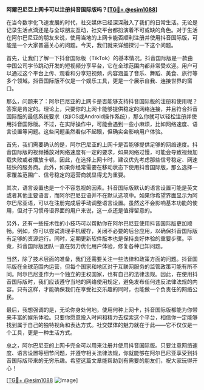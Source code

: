 **阿爾巴尼亞上网卡可以注册抖音国际版吗？[[TG💪+ @esim1088](https://t.me/s/esim1088)]**

在当今数字化飞速发展的时代，社交媒体已经深深融入了我们的日常生活。无论是记录生活点滴还是与全球朋友互动，社交平台都扮演着不可或缺的角色。对于生活在阿尔巴尼亚的朋友来说，使用当地的上网卡能否顺利注册并使用抖音国际版，可能是一个大家普遍关心的问题。今天，我们就来详细探讨一下这个问题。

首先，让我们了解一下抖音国际版（TikTok）的基本情况。抖音国际版是一款由中国公司字节跳动开发的短视频分享平台，它在全球范围内都非常受欢迎。用户可以通过这个平台上传、观看和分享短视频，内容涵盖了音乐、舞蹈、美食、旅行等多个领域。抖音国际版不仅是一个娱乐工具，更是一个展示自我、连接世界的窗口。

那么，问题来了：阿尔巴尼亚的上网卡是否能够支持抖音国际版的注册和使用呢？答案是肯定的。理论上，只要你的上网卡能够提供稳定的网络连接，并且符合抖音国际版的最低系统要求（如iOS或Android操作系统），那么你就可以轻松注册并使用抖音国际版。不过，在实际操作中，可能会遇到一些小麻烦，比如网络速度、语言设置等问题。这些问题虽然看似不起眼，但确实会影响用户体验。

首先，我们需要确认的是，阿尔巴尼亚的上网卡是否能够提供足够的网络速度。抖音国际版的视频播放对网络速度有一定的要求，如果网络过慢，可能会导致视频加载失败或者播放卡顿。因此，在选择上网卡时，建议优先考虑那些信号稳定、网速较快的服务商。此外，如果你经常需要在移动状态下使用抖音国际版，那么选择一家覆盖范围广、信号稳定的运营商就显得尤为重要。

其次，语言设置也是一个不容忽视的因素。抖音国际版默认的语言设置可能是英文或者其他主要语言，而阿尔巴尼亚语并不在默认选项中。如果你希望界面显示为阿尔巴尼亚语，可以在注册完成后手动调整语言设置。虽然这不会影响基本功能的使用，但对于习惯母语界面的用户来说，这一点还是值得留意的。

另外，还有一些技术性的小技巧可以帮助你在阿尔巴尼亚使用抖音国际版更加顺畅。例如，你可以尝试清理手机缓存，关闭不必要的后台应用，以确保抖音国际版有足够的资源运行。同时，定期更新软件版本也是保持良好体验的重要步骤。毕竟，抖音国际版团队一直在努力优化用户体验，修复各种已知问题。

当然，除了技术层面的准备，我们还需要关注一些法律和政策方面的问题。抖音国际版在全球范围内运营，但每个国家和地区对于互联网服务的监管政策可能有所不同。阿尔巴尼亚作为一个独立的主权国家，也有自己的法律法规。因此，在使用抖音国际版时，我们应该遵守当地的网络使用规定，避免发布任何违反法律法规的内容。只有这样，才能确保我们在享受社交乐趣的同时，也能做一个负责任的网络公民。

最后，我想强调的是，无论你身处何地，使用何种上网卡，抖音国际版都能为你带来丰富的娱乐体验。只要你愿意投入时间和精力去探索这个平台，相信你一定能够找到属于自己的独特视角和表达方式。社交媒体的魅力就在于此——它不仅仅是一个工具，更是一种生活方式。

总之，阿尔巴尼亚的上网卡完全可以用来注册并使用抖音国际版。只要注意网络速度、语言设置等细节问题，并遵守相关法律法规，你就能够在阿尔巴尼亚享受到抖音国际版带来的无穷乐趣。希望这篇文章能帮助到有需要的朋友们，祝大家玩得开心！

[[TG💪+ @esim1088](https://t.me/s/esim1088) ![Image](https://i.postimg.cc/4NQfJmqS/Snipaste-2025-05-13-00-14-12.png)]